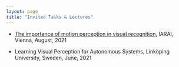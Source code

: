 ```yaml
---
layout: page
title: "Invited Talks & Lectures"
---
```


* [The importance of motion perception in visual recognition](https://www.iarai.ac.at/events/the-importance-of-motion-perception-in-visual-recognition/), IARAI, Vienna, August, 2021
* Learning Visual Perception for Autonomous Systems, Linköping University, Sweden, June, 2021
  
  <!---

 	<li>Vehicle Detection in Satellite Video, <a href="https://www.helmholtz.ai">Helmholtz AI</a> Virtual Conference, April, 2021</li>
 	<li>Vehicle Detection in Satellite Video, Planet Labs, Berlin, March, 2021</li>
 	<li>30/09-01/10/2020, Second professional course on <a href="https://www.ove.at/shop/product/522509-deep-learning-5e8c2ec80454c">Deep Learning</a> together with the OVE Academy (canceled)</li>
 	<li>5/06/2020, UPC Barcelona (postponed)</li>
 	<li>28/05/2020, DSS DSAI Tech Talk, Vehicle Detection in Satellite Video</li>
 	<li>10-11/03/2020, Professional course on Deep Learning together with the OVE Academy</li>
 	<li>10/04/2019, <a href="https://www.jku.at/en/institute-of-computer-graphics/press-events/icg-lab-talk-series/2019/#c80634">Introducing Visual Object Tracking From Classical Views to Machine Learning</a>, JKU Linz <a href="https://youtu.be/v9hs4e4s1MM">(Video)</a></li>
 	<li>Deep Learning / U-Net for Cell Segmentation Lecture together with Manuel Danner, <a href="https://www.moleculardevices.com/products/cellular-imaging-systems/high-content-imaging/imagexpress-pico">Molecular Devices</a>, Salzburg, March, 2019</li>
 	<li>Introducing Visual Object Tracking From Classical Views to Machine Learning, <a href="http://www.sustc.edu.cn/en/CSE_02">SUSTech</a>, Shenzhen, December, 2018</li>
 	<li>Video Analyse und 3D Sensoren, Siemens, Vienna, April, 2018</li>
 	<li>Visual single and general object tracking: Where are we today?, Embedded Computer Vision Workshop, Boston, US, June, 2015</li>
</ul>
--->
